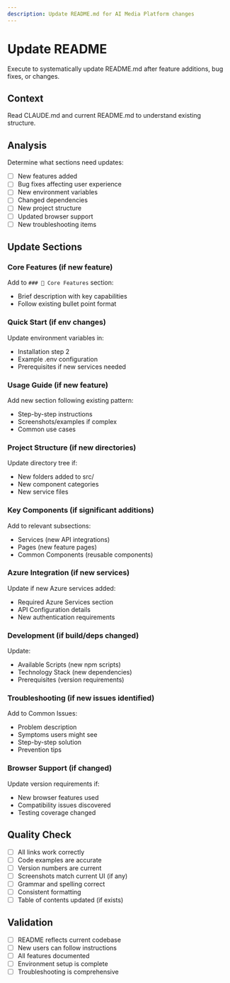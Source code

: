 ```yaml
---
description: Update README.md for AI Media Platform changes
---
```


# Update README

Execute to systematically update README.md after feature additions, bug fixes, or changes.

## Context
Read CLAUDE.md and current README.md to understand existing structure.

## Analysis
Determine what sections need updates:
- [ ] New features added
- [ ] Bug fixes affecting user experience  
- [ ] New environment variables
- [ ] Changed dependencies
- [ ] New project structure
- [ ] Updated browser support
- [ ] New troubleshooting items

## Update Sections

### Core Features (if new feature)
Add to `### 🎯 Core Features` section:
- Brief description with key capabilities
- Follow existing bullet point format

### Quick Start (if env changes)
Update environment variables in:
- Installation step 2 
- Example .env configuration
- Prerequisites if new services needed

### Usage Guide (if new feature)
Add new section following existing pattern:
- Step-by-step instructions
- Screenshots/examples if complex
- Common use cases

### Project Structure (if new directories)
Update directory tree if:
- New folders added to src/
- New component categories
- New service files

### Key Components (if significant additions)
Add to relevant subsections:
- Services (new API integrations)
- Pages (new feature pages)
- Common Components (reusable components)

### Azure Integration (if new services)
Update if new Azure services added:
- Required Azure Services section
- API Configuration details
- New authentication requirements

### Development (if build/deps changed)
Update:
- Available Scripts (new npm scripts)
- Technology Stack (new dependencies)
- Prerequisites (version requirements)

### Troubleshooting (if new issues identified)
Add to Common Issues:
- Problem description
- Symptoms users might see
- Step-by-step solution
- Prevention tips

### Browser Support (if changed)
Update version requirements if:
- New browser features used
- Compatibility issues discovered
- Testing coverage changed

## Quality Check
- [ ] All links work correctly
- [ ] Code examples are accurate
- [ ] Version numbers are current
- [ ] Screenshots match current UI (if any)
- [ ] Grammar and spelling correct
- [ ] Consistent formatting
- [ ] Table of contents updated (if exists)

## Validation
- [ ] README reflects current codebase
- [ ] New users can follow instructions
- [ ] All features documented
- [ ] Environment setup is complete
- [ ] Troubleshooting is comprehensive